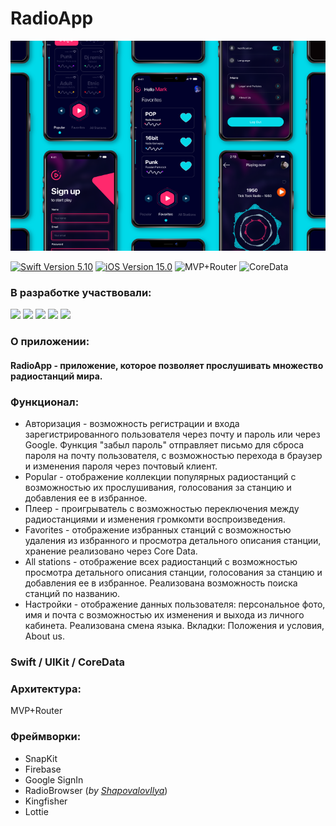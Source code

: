 # RadioApp

![RadioApp](RadioApp/Assets.xcassets/mockup.imageset/mockup.png)
<p align="left"> 
<a href="https://swift.org">
<img src="https://img.shields.io/badge/Swift-5.10-mediumslateblue" alt="Swift Version 5.10" /></a>
<a href="https://developer.apple.com/ios/">
<img src="https://img.shields.io/badge/iOS-15.0%2B-indianred" alt="iOS Version 15.0"/></a>
<img src="https://img.shields.io/badge/MVP+Router-goldenrod" alt="MVP+Router" />
<img src="https://img.shields.io/badge/CoreData-mediumslateblue" alt="CoreData" /></a>
</p>

### В разработке участвовали:
<p align="left"> 
<a href="https://github.com/realeti">
<img src="https://img.shields.io/badge/realeti-mediumslateblue"/></a>
<a href="https://github.com/DmitriyLubov">
<img src="https://img.shields.io/badge/DmitriyLubov-indianred"/></a>
<a href="https://github.com/dr4gons1ayer01">
<img src="https://img.shields.io/badge/dr4gons1ayer01-goldenrod"/></a>
<a href="https://github.com/AML1708">
<img src="https://img.shields.io/badge/AML1708-mediumslateblue"/></a>
<a href="https://github.com/ShapovalovIlya">
<img src="https://img.shields.io/badge/ShapovalovIlya-indianred"/></a>
</p>

### О приложении:

#### RadioApp - приложение, которое позволяет прослушивать множество радиостанций мира.

### Функционал:
  * Авторизация - возможность регистрации и входа зарегистрированного пользователя через почту и пароль или через Google. Функция "забыл пароль" отправляет письмо для сброса пароля на почту пользователя, с возможностью перехода в браузер и изменения пароля через почтовый клиент.
  * Popular - отображение коллекции популярных радиостанций с возможностью их прослушивания, голосования за станцию и добавления ее в избранное.
  * Плеер - проигрыватель с возможностью переключения между радиостанциями и изменения громкомти воспроизведения.
  * Favorites - отображение избранных станций с возможностью удаления из избранного и просмотра детального описания станции, хранение реализовано через Core Data.
  * All stations - отображение всех радиостанций с возможностью просмотра детального описания станции, голосования за станцию и добавления ее в избранное. Реализована возможность поиска станций по названию.
  * Настройки - отображение данных пользователя: персональное фото, имя и почта с возможностью их изменения и выхода из личного кабинета. Реализована смена языка. Вкладки: Положения и условия, About us.

### Swift / UIKit / CoreData
  
### Архитектура: 
MVP+Router
  
### Фреймворки: 
  * SnapKit
  * Firebase
  * Google SignIn
  * RadioBrowser (*by [ShapovalovIlya](https://github.com/ShapovalovIlya)*)
  * Kingfisher
  * Lottie
